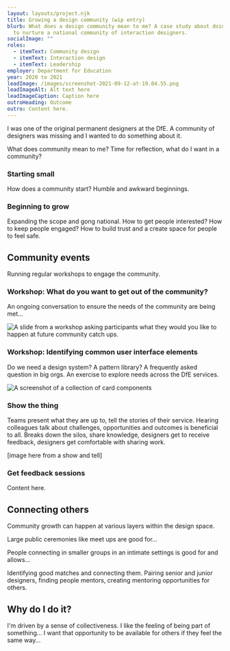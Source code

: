 ```yaml
---
layout: layouts/project.njk
title: Growing a design community (wip entry)
blurb: What does a design community mean to me? A case study about doing my bit
  to nurture a national community of interaction designers.
socialImage: ""
roles:
  - itemText: Community design
  - itemText: Interaction design
  - itemText: Leadership
employer: Department for Education
year: 2020 to 2021
leadImage: /images/screenshot-2021-09-12-at-19.04.55.png
leadImageAlt: Alt text here
leadImageCaption: Caption here
outroHeading: Outcome
outro: Content here.
---
```

I was one of the original permanent designers at the DfE. A community of designers was missing and I wanted to do something about it. 

What does community mean to me? Time for reflection, what do I want in a community?

### Starting small

How does a community start? Humble and awkward beginnings.

### Beginning to grow

Expanding the scope and gong national. How to get people interested? How to keep people engaged? How to build trust and a create space for people to feel safe.

## Community events

Running regular workshops to engage the community.

### Workshop: What do you want to get out of the community?

An ongoing conversation to ensure the needs of the community are being met...

![A slide from a workshop asking participants what they would you like to happen at future community catch ups.](/images/screenshot-2021-09-09-at-21.15.03.png "Placeholder image: Community needs change over time so we revisit them often in a workshop setting.")

### Workshop:  Identifying common user interface elements

Do we need a design system? A pattern library? A frequently asked question in big orgs. An exercise to explore needs across the DfE services.

![A screenshot of a collection of card components](/images/screenshot-2021-09-09-at-20.57.22.png "Placeholder image: We collaboratively surveyed the DfE landscape to collect and collate user interface elements (components and patterns) that weren't in the GOV.UK Design System.")

### Show the thing

Teams present what they are up to, tell the stories of their service. Hearing colleagues talk about challenges, opportunities and outcomes is beneficial to all. Breaks down the silos, share knowledge, designers get to receive feedback, designers get comfortable with sharing work.

\[image here from a show and tell]

### Get feedback sessions

Content here.

## Connecting others

Community growth can happen at various layers within the design space. 

Large public ceremonies like meet ups are good for...

People connecting in smaller groups in an intimate settings is good for and allows...

Identifying good matches and connecting them. Pairing senior and junior designers, finding people mentors, creating mentoring opportunities for others.

## Why do I do it?

I'm driven by a sense of collectiveness. I like the feeling of being part of something... I want that opportunity to be available for others if they feel the same way...